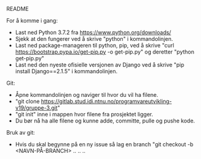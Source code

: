 README

For å komme i gang:
- Last ned Python 3.7.2 fra https://www.python.org/downloads/
- Sjekk at den fungerer ved å skrive "python" i kommandolinjen.  
- Last ned package-manageren til python, pip, ved å skrive "curl https://bootstrap.pypa.io/get-pip.py -o get-pip.py"
og deretter "python get-pip.py" 
- Last ned den nyeste ofisielle versjonen av Django ved å skrive 
 "pip install Django==2.1.5" i kommandolinjen. 

Git:
- Åpne kommandolinjen og naviger til hvor du vil ha filene. 
- "git clone https://gitlab.stud.idi.ntnu.no/programvareutvikling-v19/gruppe-3.git"
- "git init" inne i mappen hvor filene fra prosjektet ligger.
- Du bør nå ha alle filene og kunne adde, committe, pulle og pushe kode. 

Bruk av git: 
- Hvis du skal begynne på en ny issue så lag en branch "git checkout -b <NAVN-PÅ-BRANCH>
..
..
..

